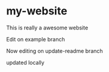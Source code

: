 # my-website

This is really a awesome website

Edit on example branch

Now editing on update-readme branch

updated locally
